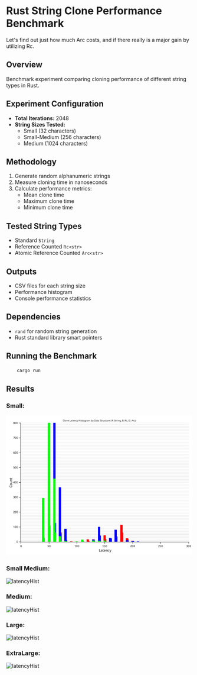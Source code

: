 # Rust String Clone Performance Benchmark

Let's find out just how much Arc costs, and if there really is a major gain by utilizing Rc.

## Overview
Benchmark experiment comparing cloning performance of different string types in Rust.

## Experiment Configuration
- **Total Iterations:** 2048
- **String Sizes Tested:**
  - Small (32 characters)
  - Small-Medium (256 characters)
  - Medium (1024 characters)

## Methodology
1. Generate random alphanumeric strings
2. Measure cloning time in nanoseconds
3. Calculate performance metrics:
   - Mean clone time
   - Maximum clone time
   - Minimum clone time

## Tested String Types
- Standard `String`
- Reference Counted `Rc<str>`
- Atomic Reference Counted `Arc<str>`

## Outputs
- CSV files for each string size
- Performance histogram
- Console performance statistics

## Dependencies
- `rand` for random string generation
- Rust standard library smart pointers

## Running the Benchmark
```bash
    cargo run
```
## Results

### Small:

![latencyHist](results/latencyhistsmall.png)

### Small Medium:
![latencyHist](results/latencyhistsmallmedium.png)

### Medium:
![latencyHist](results/latencyhistmedium.png)

### Large:
![latencyHist](results/latencyhistlarge.png)

### ExtraLarge:
![latencyHist](results/latencyhistxl.png)


